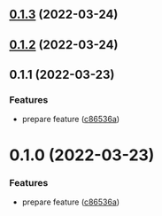 ## [0.1.3](https://github.com/hrbrain/prettier-config/compare/v0.1.2...v0.1.3) (2022-03-24)



## [0.1.2](https://github.com/hrbrain/prettier-config/compare/v0.1.1...v0.1.2) (2022-03-24)



## 0.1.1 (2022-03-23)


### Features

* prepare feature ([c86536a](https://github.com/hrbrain/prettier-config/commit/c86536a6aa76c766d349383df74a104f9b51a022))



# 0.1.0 (2022-03-23)


### Features

* prepare feature ([c86536a](https://github.com/hrbrain/prettier-config/commit/c86536a6aa76c766d349383df74a104f9b51a022))



